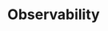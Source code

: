 ---
slug: /cloud/get-started/cloud/use-cases/observability
title: 'Observability'
keywords: []
sidebar_label: 'Observability'
---